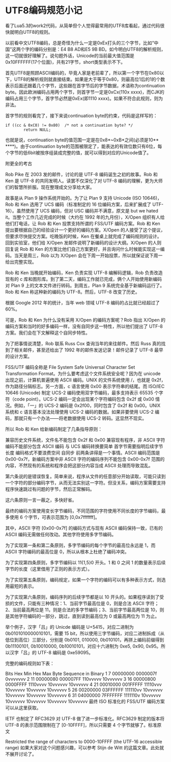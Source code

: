 # UTF8编码规范小记

看了Lua5.3的work2代码，从简单但个人觉得最常用的UTF8库看起，通过代码很快就明白UTF8的规则。

以前看中文UTF8编码，总是奇怪为什么一定是0xEx打头的三个字节，比如“中国”这两个字的编码分别是：E4 B8 AD和E5 9B BD。如今明白UTF8的解析规则，这一切就很好理解了。说句题外话，Unicode的当前最大值范围是0x10FFFFFF(17个位面)，共有21字节，short类型表示不下。

首先UTF8是照顾ASCII编码的，毕竟人家是老前辈了，所以第一个字节在0x80以下，UTF8的解析规则就直接结束。如果是大于等于0x80，则最高位1后的1的个数表示后面还跟着几个字节，这些跟在首字节后的字节数据，术语称为continuation byte。因此欧洲编码占用两个字节，则首字节一定是0xCx(110x xxxx)，而CJK的编码占用三个字节，首字节必然是0xEx(即1110 xxxx)。如果不符合此规则，则为非法。

首字节的规则看完了，接下来说continuation byte的约束，代码是这样写的：
```
if ((cc & 0xC0) != 0x80)  /* not a continuation byte? */
        return NULL;
```
也就是说，continuation byte的值范围一定是在0x8*~0xB*之间(必须是10** ****)。由于continuation byte的范围被限定了，能表达的有效位数只有6位，每个字节的低6bit被按序组装成完整的值，就可以得到对应的Unicode值了。

附更全的考古

Rob Pike 在 2003 发的邮件，讨论的是 UTF-8 编码诞生之初的故事。Rob 和 Ken 是 UTF-8 的共同发明人。读罢不仅深化了对 UTF-8 编码的理解，更为大师们的智慧所折服。现在整理成文分享给大家。

故事是从 Plan 9 操作系统开始的。为了让 Plan 9 支持 Unicode (ISO 10646)，Rob 和 Ken 选用了 UCS 编码（标准制定的 16 位编码方案，后来扩展成了 UTF-16）。虽然使用了 UCS 编码，但对 USC 编码并不满意，原文是 but we hated it。当整个工作几近完成的时候（大约在 1992 年的九月份），X/Open 组织有人给他们打电话，让 Rob 和 Ken 投票支持所谓的 FSS/UTF 编码方案。Rob 和 Ken 提出要根据自己的经验设计一个更好的编码方案。X/Open 的人接受了这个提议，但要求尽快提交方案。吃晚饭的时候，Ken 在餐桌上就完成了编码规则的设计。回到实验室，他们给 X/Open 发邮件说明了新编码的设计大纲。X/Open 的人则回复说 Rob 和 Ken 的方案比他们自己方案更好，并且询问什么时候能实现这一编码。当天是周三，Rob 以为 X/Open 会在下周一开始投票，所以就保证说下周一给出完整实现。

Rob 和 Ken 当晚就开始编码，Ken 负责实现 UTF-8 编解码逻辑，Rob 负责改造现有的 c 库和图形库。到了第二天，编码工作就已完成，俩个人开始使用新编码对 Plan 9 上的文本文件进行转码。到周五，Plan 9 系统完全基于新编码运行了。Rob 和 Ken 称这种新的编码为 UTF-8。然后，UTF-8 改变了历史。

根据 Google 2012 年的统计，当年 web 领域 UTF-8 编码的占比就已经超过了 60%。

可是，Rob 和 Ken 为什么没有采用 X/Open 的编码方案呢？Rob 指出 X/Open 的编码方案和当时的好多编码一样，没有自同步这一特性，所以他们提出了 UTF-8 方案。我们会在下文解释这个自同步特性。

为了把事情说清楚，Rob 联系 Russ Cox 查询当年的来往邮件。然后 Russ 真的找到了相关邮件，甚至还给出了 1992 年的邮件发送记录！邮件记录了 UTF-8 最早的设计方案。

FSS/UTF 编码全称是 File System Safe Universal Character Set Transformation Format。为什么要考虑这个文件系统安全呢？因为在 unicode 出现之前，计算机普遍使用 ASCII 编码。UNIX 的文件系统使用 /，也就是 0x2f，作为路径分隔标志。另一方面，c 语言使用 0x00 表示字符串的结尾。而 ISO/IEC 10646 (Unicode) 制定 UCS-2 编码使用双字节编码，最多支持表示 65535 个字符（code point）。UCS-2 编码一定会出现某个字符编码包含 0x2f 或 0x00 情况。例如，「⼀」的 UCS-2 编码是 0x2f00，同时包含了 0x2f 和 0x00。UNIX 系统和 c 语言基本没法处理使用 UCS-2 编码的数据。如果非要使用 UCS-2 编码，那就只有一个办法——将老数据使用 UCS-2 转码。这显然不现实。

所以 Rob 和 Ken 给新编码制定了几条指导原则：

兼容历史文件系统，文件名不能包含 0x2f 和 0x00
兼容现有程序，非 ASCII 字符编码不能部分包含 ASCII 编码
与 UCS 编码转换要简单
首字节需要指明后续字节长度
编码格式不要浪费空间
自同步
前两条讲得是一个事情。ASCII 编码范围是 0x00-0x7f，新编码方案中非 ASCII 字符的编码序列不能包含 0x00-0x7f 范围的内容，不然现有的系统和程序会把这部分内容当成 ASCII 处理而导致混乱。

第六条说的是错误恢复。简单来说，程序从文件的任意部分开始读取，可能只读到一个字符的部分编码字节，从而无法实别这一字符。但没关系，编码方案需要支持程序快速跳过有问题的字节，然后正常解码。

这六条原则一言一蔽之，多快好省。

最终的编码方案使用变长字节编码，不同范围的字符使用不同长度的字节编码，最多使用 6 个字节，可表示范围为 [0,0x7fffffff]。

其中，ASCII 字符 [0x00-0x7f] 的编码方式与现有 ASCII 编码保持一致，已有的 ASCII 编码无需做任何改动。其他字符使用多字节编码。

为了实现第一条和第二条原则，多字节编码的每个字节的最高位永远是 1，而 ASCII 字符编码的最高位是 0，所以从根本上杜绝了编码冲突。

为了实现第四条原则，多字节编码以 11{1,5}0 开头。1 和 0 之间 1 的数量表示后续字节的长度（这里借用了正则的表示方式）。

为了实现第五条原则，编码规定，如果一个字符的编码可以有多种表示方式，则选用最短的表示。

为了实现第六条原则，编码序列的后续字节都是以 10 开头的。如果程序读到了受损的文件，只能有三种情况：1、当前字节最高位是 0，则是合法 ASCII 字符；2、当前最高两位是 11，则是合法的多字节编码；3、当前字节最高两位是 10，则是其他字符编码的一部分，跳过，直到读到最高位为 0 或最高两位为 11 为止。

举个例子，汉字「吕」的 Unicde 编码是 U+5415，对应二进制为 0b0101010000010101，需要 15 bit，所以使用三字节编码，对应二进制拆成（从低位到高位）三部分，分别是 0b0101, 010000, 0b010101，再拼上编码前缀得到 0b11100101, 0b10010000, 0b10010101，对应十六进制为 0xe5, 0x90, 0x95。所以汉字「吕」的 UTF-8 编码是 0xe59095。

完整的编码规则如下表：

Bits  Hex Min  Hex Max  Byte Sequence in Binary
1    7  00000000 0000007f 0vvvvvvv
2   11  00000080 000007FF 110vvvvv 10vvvvvv
3   16  00000800 0000FFFF 1110vvvv 10vvvvvv 10vvvvvv
4   21  00010000 001FFFFF 11110vvv 10vvvvvv 10vvvvvv 10vvvvvv
5   26  00200000 03FFFFFF 111110vv 10vvvvvv 10vvvvvv 10vvvvvv 10vvvvvv
6   31  04000000 7FFFFFFF 1111110v 10vvvvvv 10vvvvvv 10vvvvvv 10vvvvvv 10vvvvvv
最终 ISO 标准化的 FSS/UTF 编码方案可以从这里获取。

IETF 也制定了 RFC3629 对 UTF-8 做了进一步标准化。RFC3629 制定的版本将 UTF-8 的表示范围限制在了 [0-10FFFF]，所以只需要 4 个字节就够了。标准原文

Restricted the range of characters to 0000-10FFFF (the UTF-16 accessible range)
如果大家对这个问题感兴趣，可以参考 Stijn de Witt 的这篇文章。此处就不展开讨论了。